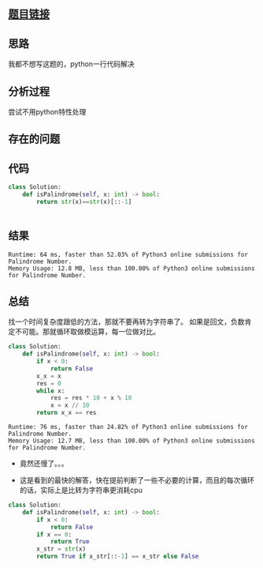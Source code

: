 [//]: # (@Author  : xu.junpeng)
[//]: # (@Time    : ${DATE} ${TIME})

## [题目链接]()

## 思路
我都不想写这题的，python一行代码解决
## 分析过程
尝试不用python特性处理
## 存在的问题

## 代码
```python
class Solution:
    def isPalindrome(self, x: int) -> bool:
        return str(x)==str(x)[::-1]
        
```

## 结果
```
Runtime: 64 ms, faster than 52.03% of Python3 online submissions for Palindrome Number.
Memory Usage: 12.8 MB, less than 100.00% of Python3 online submissions for Palindrome Number.
```
## 总结
找一个时间复杂度跟低的方法，那就不要再转为字符串了。
如果是回文，负数肯定不可能。那就循环取做模运算，每一位做对比。


```python
class Solution:
    def isPalindrome(self, x: int) -> bool:
        if x < 0:
            return False
        x_x = x
        res = 0
        while x:
            res = res * 10 + x % 10
            x = x // 10
        return x_x == res
```

```
Runtime: 76 ms, faster than 24.82% of Python3 online submissions for Palindrome Number.
Memory Usage: 12.7 MB, less than 100.00% of Python3 online submissions for Palindrome Number.
```
- 竟然还慢了。。。

 - 这是看到的最快的解答，快在提前判断了一些不必要的计算，而且的每次循环的话，实际上是比转为字符串更消耗cpu
```python
class Solution:
    def isPalindrome(self, x: int) -> bool:
        if x < 0:
            return False
        if x == 0:
            return True
        x_str = str(x)
        return True if x_str[::-1] == x_str else False
```